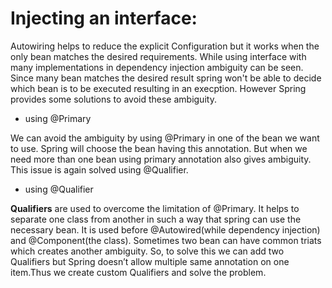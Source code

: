 # Injecting an interface:

 Autowiring helps to reduce the explicit Configuration but it works when the only bean matches the desired requirements. While using interface with many implementations in dependency injection ambiguity can be seen. Since many bean matches the desired result spring won't be able to decide which bean is to be executed resulting in an execption. However Spring provides some solutions to avoid these ambiguity.
 
-	using @Primary

We can avoid the ambiguity by using @Primary in one of the bean we want to use. Spring will choose the bean having this annotation. But when we need more than one bean using primary annotation also gives ambiguity. This issue is again solved using @Qualifier.

-	using @Qualifier 

**Qualifiers** are used to overcome the limitation of @Primary. It helps to separate one class from another in such a way that spring can use the necessary bean. It is used before @Autowired(while dependency injection) and @Component(the class). Sometimes two bean can have common triats which creates another ambiguity. So, to solve this we can add two Qualifiers but Spring doesn’t allow multiple same annotation on one item.Thus we create custom Qualifiers and solve the problem.
